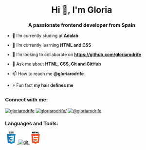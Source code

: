 <h1 align="center">Hi 👋, I'm Gloria</h1>
<h3 align="center">A passionate frontend developer from Spain</h3>

- 🔭 I’m currently studing at **Adalab**

- 🌱 I’m currently learning **HTML and CSS**

- 👯 I’m looking to collaborate on **https://github.com/gloriarodrife**

- 💬 Ask me about **HTML, CSS, Git and GitHub**

- 📫 How to reach me **@gloriarodrife**

- ⚡ Fun fact **my hair defines me**

<h3 align="left">Connect with me:</h3>
<p align="left">
<a href="https://twitter.com/gloriarodrife" target="blank"><img align="center" src="https://raw.githubusercontent.com/rahuldkjain/github-profile-readme-generator/master/src/images/icons/Social/twitter.svg" alt="gloriarodrife" height="30" width="40" /></a>
<a href="https://linkedin.com/in/gloriarodrife/" target="blank"><img align="center" src="https://raw.githubusercontent.com/rahuldkjain/github-profile-readme-generator/master/src/images/icons/Social/linked-in-alt.svg" alt="gloriarodrife/" height="30" width="40" /></a>
<a href="https://instagram.com/@gloriarodrife" target="blank"><img align="center" src="https://raw.githubusercontent.com/rahuldkjain/github-profile-readme-generator/master/src/images/icons/Social/instagram.svg" alt="@gloriarodrife" height="30" width="40" /></a>
</p>

<h3 align="left">Languages and Tools:</h3>
<p align="left"> <a href="https://www.w3schools.com/css/" target="_blank" rel="noreferrer"> <img src="https://raw.githubusercontent.com/devicons/devicon/master/icons/css3/css3-original-wordmark.svg" alt="css3" width="40" height="40"/> </a> <a href="https://git-scm.com/" target="_blank" rel="noreferrer"> <img src="https://www.vectorlogo.zone/logos/git-scm/git-scm-icon.svg" alt="git" width="40" height="40"/> </a> <a href="https://www.w3.org/html/" target="_blank" rel="noreferrer"> <img src="https://raw.githubusercontent.com/devicons/devicon/master/icons/html5/html5-original-wordmark.svg" alt="html5" width="40" height="40"/> </a> </p>
